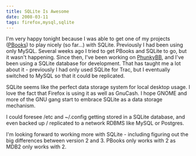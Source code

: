 ```yaml
---
title: SQLite Is Awesome
date: 2008-03-11
tags: firefox,mysql,sqlite
---
```

I'm very happy tonight because I was able to get one of my projects (<a href="http://www.pbooks.org/blog/">PBooks</a>) to play nicely (so far...) with SQLite. Previously I had been using only MySQL. Several weeks ago I tried to get PBooks and SQLite to go, but it wasn't happening. Since then, I've been working on <a href="http://www.phunkybb.com/">PhunkyBB</a>, and I've been using a SQLite database for development. That has taught me a lot about it - previously I had only used SQLite for Trac, but I eventually switched to MySQL so that it could be replicated.

SQLite seems like the perfect data storage system for local desktop usage. I love the fact that Firefox is using it as well as GnuCash. I hope GNOME and more of the GNU gang start to embrace SQLite as a data storage mechanism.

I could foresee /etc and ~/.config getting stored in a SQLite database, and even backed up / replicated to a network RDBMS like MySQL or Postgres.

I'm looking forward to working more with SQLite - including figuring out the big differences between version 2 and 3. PBooks only works with 2 as MDB2 only works with 2.

